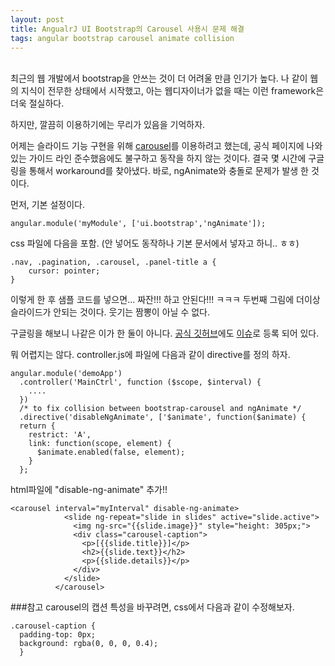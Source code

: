 ```yaml
---
layout: post
title: AngualrJ UI Bootstrap의 Carousel 사용시 문제 해결
tags: angular bootstrap carousel animate collision 
---
```


<br />
최근의 웹 개발에서 bootstrap을 안쓰는 것이 더 어려울 만큼 인기가 높다. 나 같이 웹의 지식이 전무한 상태에서 시작했고, 아는 웹디자이너가 없을 때는 이런 framework은 더욱 절실하다.

하지만, 깔끔히 이용하기에는 무리가 있음을 기억하자.

어제는 슬라이드 기능 구현을 위해 [carousel](http://angular-ui.github.io/bootstrap/#/carousel)를 이용하려고 했는데, 공식 페이지에 나와 있는 가이드 라인 준수했음에도 불구하고 동작을 하지 않는 것이다. 결국 몇 시간에 구글링을 통해서 workaround를 찾아냈다. 바로, ngAnimate와 충돌로 문제가 발생 한 것이다.

먼저, 기본 설정이다.

```
angular.module('myModule', ['ui.bootstrap','ngAnimate']);
```
css 파일에 다음을 포함. (안 넣어도 동작하나 기본 문서에서 넣자고 하니.. ㅎㅎ)  

```
.nav, .pagination, .carousel, .panel-title a {
    cursor: pointer;
}
```
이렇게 한 후 샘플 코드를 넣으면... 짜잔!!! 하고 안된다!!! ㅋㅋㅋ
두번째 그림에 더이상 슬라이드가 안되는 것이다. 웃기는 짬뽕이 아닐 수 없다.

구글링을 해보니 나같은 이가 한 둘이 아니다. [공식 깃허브](https://github.com/angular-ui/bootstrap)에도 [이슈](https://github.com/angular-ui/bootstrap/issues/1350)로 등록 되어 있다.

뭐 어렵지는 않다.
controller.js에 파일에 다음과 같이 directive를 정의 하자.

```
angular.module('demoApp')
  .controller('MainCtrl', function ($scope, $interval) {
	....
  })
  /* to fix collision between bootstrap-carousel and ngAnimate */
  .directive('disableNgAnimate', ['$animate', function($animate) {
  return {
    restrict: 'A',
    link: function(scope, element) {
      $animate.enabled(false, element);
    }
  };
```

html파일에   "disable-ng-animate" 추가!!

```
<carousel interval="myInterval" disable-ng-animate>
            <slide ng-repeat="slide in slides" active="slide.active">
              <img ng-src="{{slide.image}}" style="height: 305px;">
              <div class="carousel-caption">
                <p>[{{slide.title}}]</p>
                <h2>{{slide.text}}</h2>
                <p>{{slide.details}}</p>
              </div>
            </slide>
          </carousel>
```

###참고
carousel의 캡션 특성을 바꾸려면, css에서 다음과 같이 수정해보자.

```
.carousel-caption {
  padding-top: 0px;
  background: rgba(0, 0, 0, 0.4);
  }
```
